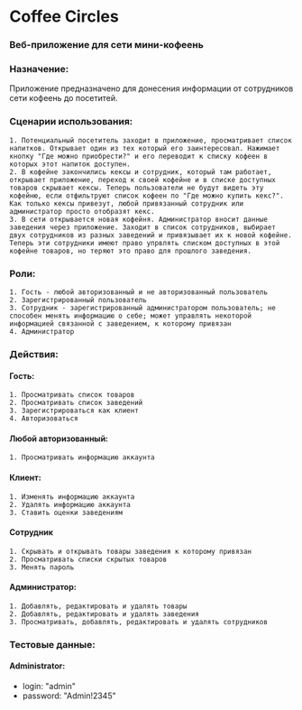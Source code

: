 # Coffee Circles
### Веб-приложение для сети мини-кофеень

### Назначение:
Приложение предназначено для донесения информации от сотрудников сети кофеень до посетитей.

### Сценарии использования:
	1. Потенциальный посетитель заходит в приложение, просматривает список напитков. Открывает один из тех который его заинтересовал. Нажимает кнопку "Где можно приобрести?" и его переводит к списку кофеен в которых этот напиток доступен.
	2. В кофейне закончились кексы и сотрудник, который там работает, открывает приложение, переход к своей кофейне и в списке доступных товаров скрывает кексы. Теперь пользователи не будут видеть эту кофейню, если отфильтруют список кофеен по "Где можно купить кекс?". Как только кексы привезут, любой привязанный сотрудник или администратор просто отобразят кекс.
	3. В сети открывается новая кофейня. Администратор вносит данные заведения через приложение. Заходит в список сотрудников, выбирает двух сотрудников из разных заведений и привязывает их к новой кофейне. Теперь эти сотрудники имеют право упрвлять списком доступных в этой кофейне товаров, но теряют это право для прошлого заведения.

### Роли:
	1. Гость - любой авторизованный и не авторизованный пользователь
	2. Зарегистрированный пользователь
	3. Сотрудник - зарегистрированный администратором пользователь; не способен менять информацию о себе; может управлять некоторой информацией связанной с заведением, к которому привязан
	4. Администратор

### Действия:
#### Гость:
	1. Просматривать список товаров
	2. Просматривать список заведений
	3. Зарегистрироваться как клиент
	4. Авторизоваться
#### Любой авторизованный:
	1. Просматривать информацию аккаунта
#### Клиент:
	1. Изменять информацию аккаунта
	2. Удалять информацию аккаунта
	3. Ставить оценки заведениям
#### Сотрудник
	1. Скрывать и открывать товары заведения к которому привязан
	2. Просматривать списки скрытых товаров
	3. Менять пароль
#### Администратор:
	1. Добавлять, редактировать и удалять товары
	2. Добавлять, редактировать и удалять заведения
	3. Просматривать, добавлять, редактировать и удалять сотрудников

### Тестовые данные:
#### Administrator:
- login: "admin"
- password: "Admin!2345"
